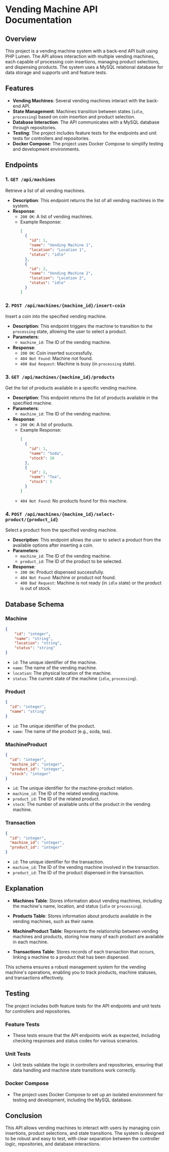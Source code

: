 # Vending Machine API Documentation

## Overview
This project is a vending machine system with a back-end API built using PHP Lumen. The API allows interaction with multiple vending machines, each capable of processing coin insertions, managing product selections, and dispensing products. The system uses a MySQL relational database for data storage and supports unit and feature tests.

## Features
- **Vending Machines**: Several vending machines interact with the back-end API.
- **State Management**: Machines transition between states (`idle`, `processing`) based on coin insertion and product selection.
- **Database Interaction**: The API communicates with a MySQL database through repositories.
- **Testing**: The project includes feature tests for the endpoints and unit tests for controllers and repositories.
- **Docker Compose**: The project uses Docker Compose to simplify testing and development environments.

## Endpoints

### 1. `GET /api/machines`
Retrieve a list of all vending machines.

- **Description**: This endpoint returns the list of all vending machines in the system.
- **Response**:
    - `200 OK`: A list of vending machines.
    - Example Response:
      ```json
      [
        {
          "id": 1,
          "name": "Vending Machine 1",
          "location": "Location 1",
          "status": "idle"
        },
        {
          "id": 2,
          "name": "Vending Machine 2",
          "location": "Location 2",
          "status": "idle"
        }
      ]
      ```

### 2. `POST /api/machines/{machine_id}/insert-coin`
Insert a coin into the specified vending machine.

- **Description**: This endpoint triggers the machine to transition to the `processing` state, allowing the user to select a product.
- **Parameters**:
    - `machine_id`: The ID of the vending machine.
- **Response**:
    - `200 OK`: Coin inserted successfully.
    - `404 Not Found`: Machine not found.
    - `400 Bad Request`: Machine is busy (in `processing` state).

### 3. `GET /api/machines/{machine_id}/products`
Get the list of products available in a specific vending machine.

- **Description**: This endpoint returns the list of products available in the specified machine.
- **Parameters**:
    - `machine_id`: The ID of the vending machine.
- **Response**:
    - `200 OK`: A list of products.
    - Example Response:
      ```json
      [
        {
          "id": 1,
          "name": "Soda",
          "stock": 10
        },
        {
          "id": 2,
          "name": "Tea",
          "stock": 5
        }
      ]
      ```
    - `404 Not Found`: No products found for this machine.

### 4. `POST /api/machines/{machine_id}/select-product/{product_id}`
Select a product from the specified vending machine.

- **Description**: This endpoint allows the user to select a product from the available options after inserting a coin.
- **Parameters**:
    - `machine_id`: The ID of the vending machine.
    - `product_id`: The ID of the product to be selected.
- **Response**:
    - `200 OK`: Product dispensed successfully.
    - `404 Not Found`: Machine or product not found.
    - `400 Bad Request`: Machine is not ready (in `idle` state) or the product is out of stock.

## Database Schema

### Machine
```json
{
    "id": "integer",
    "name": "string",
    "location": "string",
    "status": "string"
}
```
- `id`: The unique identifier of the machine.
- `name`: The name of the vending machine.
- `location`: The physical location of the machine.
- `status`: The current state of the machine (`idle`, `processing`).

### Product
```json
{
  "id": "integer",
  "name": "string"
}
```
- `id`: The unique identifier of the product.
- `name`: The name of the product (e.g., soda, tea).

### MachineProduct
```json
{
  "id": "integer",
  "machine_id": "integer",
  "product_id": "integer",
  "stock": "integer"
}
```
- `id`: The unique identifier for the machine-product relation.
- `machine_id`: The ID of the related vending machine.
- `product_id`: The ID of the related product.
- `stock`: The number of available units of the product in the vending machine.

### Transaction
```json
{
  "id": "integer",
  "machine_id": "integer",
  "product_id": "integer"
}
```
- `id`: The unique identifier for the transaction.
- `machine_id`: The ID of the vending machine involved in the transaction.
- `product_id`: The ID of the product dispensed in the transaction.

## Explanation

- **Machines Table**: Stores information about vending machines, including the machine's name, location, and status (`idle` or `processing`).

- **Products Table**: Stores information about products available in the vending machines, such as their name.

- **MachineProduct Table**: Represents the relationship between vending machines and products, storing how many of each product are available in each machine.

- **Transactions Table**: Stores records of each transaction that occurs, linking a machine to a product that has been dispensed.

This schema ensures a robust management system for the vending machine's operations, enabling you to track products, machine statuses, and transactions effectively.

## Testing

The project includes both feature tests for the API endpoints and unit tests for controllers and repositories.

### Feature Tests
- These tests ensure that the API endpoints work as expected, including checking responses and status codes for various scenarios.

### Unit Tests
- Unit tests validate the logic in controllers and repositories, ensuring that data handling and machine state transitions work correctly.

### Docker Compose
- The project uses Docker Compose to set up an isolated environment for testing and development, including the MySQL database.

## Conclusion
This API allows vending machines to interact with users by managing coin insertions, product selections, and state transitions. The system is designed to be robust and easy to test, with clear separation between the controller logic, repositories, and database interactions.

